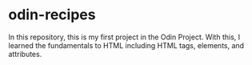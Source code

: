 # odin-recipes

In this repository, this is my first project in the Odin Project. With this, I learned the fundamentals to HTML including HTML tags, elements, and attributes.